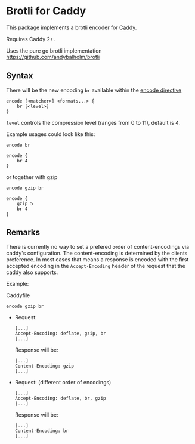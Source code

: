 # Brotli for Caddy

This package implements a brotli encoder for [Caddy](https://caddyserver.com/).

Requires Caddy 2+.

Uses the pure go brotli implementation <https://github.com/andybalholm/brotli>

## Syntax

There will be the new encoding `br` available within the
[encode directive](https://caddyserver.com/docs/caddyfile/directives/encode)

```caddyfile
encode [<matcher>] <formats...> {
    br [<level>]
}
```

`level` controls the compression level (ranges from 0 to 11), default is 4.

Example usages could look like this:

```caddyfile
encode br
```

```caddyfile
encode {
    br 4
}
```

or together with gzip

```caddyfile
encode gzip br
```

```caddyfile
encode {
    gzip 5
    br 4
}
```

## Remarks

There is currently no way to set a prefered order of content-encodings via
caddy's configuration. The content-encoding is determined by the clients
preference. In most cases that means a response is encoded with the first
accepted encoding in the `Accept-Encoding` header of the request that the caddy
also supports.

Example:

Caddyfile

```caddyfile
encode gzip br
```

* Request:

  ```plain
  [...]
  Accept-Encoding: deflate, gzip, br
  [...]
  ```

  Response will be:

  ```plain
  [...]
  Content-Encoding: gzip
  [...]
  ```

* Request: (different order of encodings)

  ```plain
  [...]
  Accept-Encoding: deflate, br, gzip
  [...]
  ```

  Response will be:

  ```plain
  [...]
  Content-Encoding: br
  [...]
  ```
